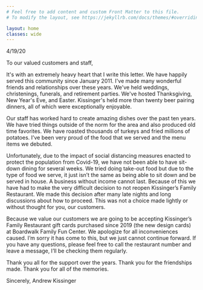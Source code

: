 ```yaml
---
# Feel free to add content and custom Front Matter to this file.
# To modify the layout, see https://jekyllrb.com/docs/themes/#overriding-theme-defaults

layout: home
classes: wide
---
```


4/19/20

To our valued customers and staff,

It's with an extremely heavy heart that I write this letter.  We have happily served this community since January 2011.  I've made many wonderful friends and relationships over these years.  We've held weddings, christenings, funerals, and retirement parties.  We've hosted Thanksgiving, New Year's Eve, and Easter.  Kissinger's held more than twenty beer pairing dinners, all of which were exceptionally enjoyable. 

Our staff has worked hard to create amazing dishes over the past ten years.  We have tried things outside of the norm for the area and also produced old time favorites.  We have roasted thousands of turkeys and fried millions of potatoes.  I’ve been very proud of the food that we served and the menu items we debuted.  

Unfortunately, due to the impact of social distancing measures enacted to protect the population from Covid-19, we have not been able to have sit-down dining for several weeks.  We tried doing take-out food but due to the type of food we serve, it just isn’t the same as being able to sit down and be served in house.  A business without income cannot last.  Because of this we have had to make the very difficult decision to not reopen Kissinger’s Family Restaurant.  We made this decision after many late nights and long discussions about how to proceed.  This was not a choice made lightly or without thought for you, our customers.  

Because we value our customers we are going to be accepting Kissinger’s Family Restaurant gift cards purchased since 2019 (the new design cards) at Boardwalk Family Fun Center.  We apologize for all inconveniences caused.  I’m sorry it has come to this, but we just cannot continue forward.  If you have any questions, please feel free to call the restaurant number and leave a message, I’ll be checking them regularly.    

Thank you all for the support over the years.  Thank you for the friendships made.  Thank you for all of the memories.

Sincerely,
Andrew Kissinger
